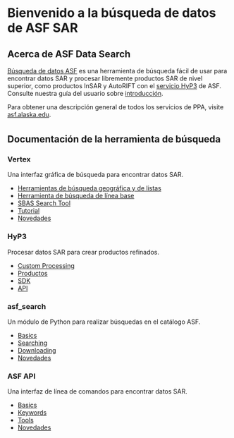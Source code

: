 
# Bienvenido a la búsqueda de datos de ASF SAR

## Acerca de ASF Data Search

[Búsqueda de datos ASF](https://search.asf.alaska.edu/) es una herramienta de búsqueda fácil de usar para encontrar datos SAR y procesar libremente productos SAR de nivel superior, como productos InSAR y AutoRIFT con el [servicio HyP3](https://hyp3-docs.asf.alaska.edu) de ASF. Consulte nuestra guía del usuario sobre [introducción](vertex/manual.md).

Para obtener una descripción general de todos los servicios de PPA, visite [asf.alaska.edu](https://asf.alaska.edu).

<div class="documentation-block">
<h2 class="text-center documentation-header" style="margin-top: 35px; margen-fondo: 25px;" >Documentación de la herramienta de búsqueda</h2>

<div class="row">
  <div class="row-container">
    <div class="card">
      <div class="card-body">
        <h3 class="card-title text-center">Vertex</h3>
        <p class="card-description">Una interfaz gráfica de búsqueda para encontrar datos SAR.</p>
        <ul class="doc-links">
          <li><a href="vertex/manual/">Herramientas de búsqueda geográfica y de listas</a></li>
          <li><a href="vertex/baseline/">Herramienta de búsqueda de línea base</a></li>
          <li><a href="vertex/sbas/">SBAS Search Tool</a></li>
          <li><a href="https://www.youtube.com/playlist?list=PLXluIEvp5ZzIWd0yNy-ANfdwWjCD1hInA">Tutorial</a></li>
          <li><a href="vertex/changelog/">Novedades</a></li>
        </ul>
      </div>
    </div>
  </div>
  <div class="row-container">
    <div class="card">
      <div class="card-body">
        <h3 class="card-title text-center">HyP3</h3>
        <p class="card-description">Procesar datos SAR para crear productos refinados.</p>
        <ul class="doc-links">
          <li><a href="https://hyp3-docs.asf.alaska.edu">Custom Processing</a></li>
          <li><a href="https://hyp3-docs.asf.alaska.edu/products/">Productos</a></li>
          <li><a href="https://hyp3-docs.asf.alaska.edu/using/sdk/">SDK</a></li>
          <li><a href="https://hyp3-docs.asf.alaska.edu/using/api/">API</a></li>
        </ul>
      </div>
    </div>
  </div>
</div>

<div class="row">
  <div class="row-container">
    <div class="card">
      <div class="card-body">
        <h3 class="card-title text-center">asf_search</h3>
        <p class="card-description">Un módulo de Python para realizar búsquedas en el catálogo ASF.</p>
        <ul class="doc-links">
          <li><a href="asf_search/basics/">Basics</a></li>
          <li><a href="asf_search/searching/">Searching</a></li>
          <li><a href="asf_search/downloading/">Downloading</a></li>
          <li><a href="https://github.com/asfadmin/Discovery-asf_search/blob/master/CHANGELOG.md/">Novedades</a></li>
        </ul>
      </div>
    </div>
  </div>
  <div class="row-container">
    <div class="card">
      <div class="card-body">
        <h3 class="card-title text-center">ASF API</h3>
        <p class="card-description">Una interfaz de línea de comandos para encontrar datos SAR.</p>
        <ul class='doc-links'>
          <li><a href="api/basics/">Basics</a></li>
          <li><a href="api/keywords/">Keywords</a></li>
          <li><a href="api/tools/">Tools</a> </li>
          <li><a href="api/changelog/">Novedades</a></li>
        </ul>
      </div>
    </div>
  </div>
</div>
</div>